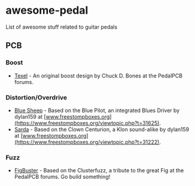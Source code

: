# awesome-pedal
List of awesome stuff related to guitar pedals

## PCB
### Boost
* [Texel](https://github.com/szukalski/pedal-texel) - An original boost design by Chuck D. Bones at the PedalPCB forums.
### Distortion/Overdrive
* [Blue Sheep](https://github.com/szukalski/pedal-bluesheep) - Based on the Blue Pilot, an integrated Blues Driver by dylan159 at [www.freestompboxes.org](https://www.freestompboxes.org/viewtopic.php?t=31625).
* [Sarda](https://github.com/szukalski/pedal-sarda/tree/main) - Based on the Clown Centurion, a Klon sound-alike by dylan159 at [www.freestompboxes.org](https://www.freestompboxes.org/viewtopic.php?t=31222).
### Fuzz
* [FigBuster](https://github.com/szukalski/pedal-figbuster) - Based on the Clusterfuzz, a tribute to the great Fig at the PedalPCB forums. Go build something!
